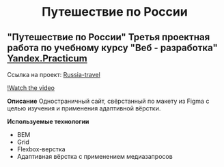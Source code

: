 <h1 align="center"> Путешествие по России
</h1>

## "Путешествие по России" Третья проектная работа по учебному курсу "Веб - разработка" [Yandex.Practicum](https://praktikum.yandex.ru "Яндекс Практикум")

Ссылка на проект: 
  [Russia-travel](https://alexleibch.github.io/russian-travel/)
  
  [!Watch the video](./public/russian-travel.gif)

**Описание**
Одностраничный сайт, свёрстанный по макету из Figma с целью изучения и применения адаптивной вёрстки.


**Используемые технологии**
- BEM
- Grid
- Flexbox-верстка
- Адаптивная вёрстка с применением медиазапросов
